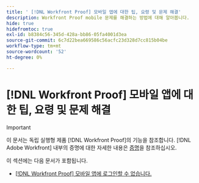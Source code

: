 ```yaml
---
title: ' [!DNL Workfront Proof] 모바일 앱에 대한 팁, 요령 및 문제 해결'
description: Workfront Proof mobile 문제를 해결하는 방법에 대해 알아봅니다.
hide: true
hidefromtoc: true
exl-id: b8384c56-345d-428a-bb86-05fa4001d3ea
source-git-commit: 6c7d22bea669586c56acfc23d328d7cc815b04be
workflow-type: tm+mt
source-wordcount: '52'
ht-degree: 0%

---
```


# [!DNL Workfront Proof] 모바일 앱에 대한 팁, 요령 및 문제 해결

>[!IMPORTANT]
>
>이 문서는 독립 실행형 제품 [!DNL Workfront Proof]의 기능을 참조합니다. [!DNL Adobe Workfront] 내부의 증명에 대한 자세한 내용은 [증명](../../../review-and-approve-work/proofing/proofing.md)을 참조하십시오.

이 섹션에는 다음 문서가 포함됩니다.

* [ [!DNL Workfront Proof] 모바일 앱에 로그인할 수 없습니다.](../../../workfront-proof/wp-mobile/tips-tricks-and-troubleshooting/unable-to-log-in.md)
